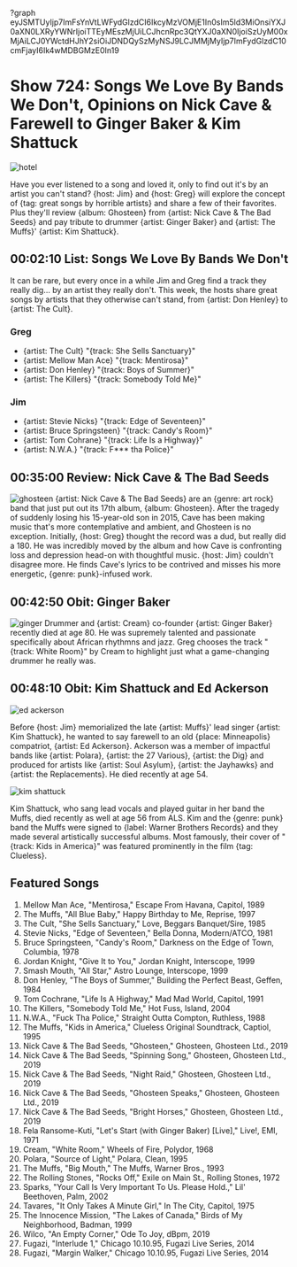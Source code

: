?graph eyJSMTUyIjp7ImFsYnVtLWFydGlzdCI6IkcyMzVOMjE1In0sIm5ld3MiOnsiYXJ0aXN0LXRyYWNrIjoiTTEyMEszMjUiLCJhcnRpc3QtYXJ0aXN0IjoiSzUyM00xMjAiLCJ0YWctdHJhY2siOiJDNDQySzMyNSJ9LCJMMjMyIjp7ImFydGlzdC10cmFjayI6Ik4wMDBGMzE0In19

# Show 724: Songs We Love By Bands We Don't, Opinions on Nick Cave & Farewell to Ginger Baker & Kim Shattuck

![hotel](https://sound-images.s3.amazonaws.com/images/2019/hotel_california.jpg)

Have you ever listened to a song and loved it, only to find out it's by an artist you can't stand? {host: Jim} and {host: Greg} will explore the concept of {tag: great songs by horrible artists} and share a few of their favorites. Plus they'll review {album: Ghosteen} from {artist: Nick Cave & The Bad Seeds} and pay tribute to drummer {artist: Ginger Baker} and {artist: The Muffs}' {artist: Kim Shattuck}.


## 00:02:10 List: Songs We Love By Bands We Don't
It can be rare, but every once in a while Jim and Greg find a track they really dig... by an artist they really don't. This week, the hosts share great songs by artists that they otherwise can't stand, from {artist: Don Henley} to {artist: The Cult}.

### Greg
- {artist: The Cult} "{track: She Sells Sanctuary}"
- {artist: Mellow Man Ace} "{track: Mentirosa}"
- {artist: Don Henley}  "{track: Boys of Summer}"
- {artist: The Killers} "{track: Somebody Told Me}"

### Jim
- {artist: Stevie Nicks} "{track: Edge of Seventeen}"
- {artist: Bruce Springsteen} "{track: Candy's Room}" 
- {artist: Tom Cohrane} "{track: Life Is a Highway}"
- {artist: N.W.A.} "{track: F*** tha Police}"

## 00:35:00 Review: Nick Cave & The Bad Seeds
![ghosteen](https://sound-images.s3.amazonaws.com/images/2019/ghosteen.jpg)
{artist: Nick Cave & The Bad Seeds} are an {genre: art rock} band that just put out its 17th album, {album: Ghosteen}. After the tragedy of suddenly losing his 15-year-old son in 2015, Cave has been making music that's more contemplative and ambient, and Ghosteen is no exception. Initially, {host: Greg} thought the record was a dud, but really did a 180. He was incredibly moved by the album and how Cave is confronting loss and depression head-on with thoughtful music. {host: Jim} couldn't disagree more. He finds Cave's lyrics to be contrived and misses his more energetic, {genre: punk}-infused work.


## 00:42:50 Obit: Ginger Baker
![ginger](https://sound-images.s3.amazonaws.com/images/2019/ginger.jpg)
Drummer and {artist: Cream} co-founder {artist: Ginger Baker} recently died at age 80. He was supremely talented and passionate specifically about African rhythmns and jazz. Greg chooses the track "{track: White Room}" by Cream to highlight just what a game-changing drummer he really was.

## 00:48:10 Obit: Kim Shattuck and Ed Ackerson

![ed ackerson](https://sound-images.s3.amazonaws.com/images/2019/ed.jpg)

Before {host: Jim} memorialized the late {artist: Muffs}' lead singer {artist: Kim Shattuck}, he wanted to say farewell to an old {place: Minneapolis} compatriot, {artist: Ed Ackerson}. Ackerson was a member of impactful bands like {artist: Polara}, {artist: the 27 Various}, {artist: the Dig} and produced for artists like {artist: Soul Asylum}, {artist: the Jayhawks} and {artist: the Replacements}. He died recently at age 54. 

![kim shattuck](https://sound-images.s3.amazonaws.com/images/2019/kim.jpg)

Kim Shattuck, who sang lead vocals and played guitar in her band the Muffs, died recently as well at age 56 from ALS. Kim and the {genre: punk} band the Muffs were signed to {label: Warner Brothers Records} and they made several artistically successful albums. Most famously, their cover of "{track: Kids in America}" was featured prominently in the film {tag: Clueless}.




## Featured Songs
1. Mellow Man Ace, "Mentirosa," Escape From Havana, Capitol, 1989
1. The Muffs, "All Blue Baby," Happy Birthday to Me, Reprise, 1997
1. The Cult, "She Sells Sanctuary," Love, Beggars Banquet/Sire, 1985
1. Stevie Nicks, "Edge of Seventeen," Bella Donna, Modern/ATCO, 1981
1. Bruce Springsteen, "Candy's Room," Darkness on the Edge of Town, Columbia, 1978
1. Jordan Knight, "Give It to You," Jordan Knight, Interscope, 1999
1. Smash Mouth, "All Star," Astro Lounge, Interscope, 1999
1. Don Henley, "The Boys of Summer," Building the Perfect Beast, Geffen, 1984
1. Tom Cochrane, "Life Is A Highway," Mad Mad World, Capitol, 1991
1. The Killers, "Somebody Told Me," Hot Fuss, Island, 2004
1. N.W.A., "Fuck Tha Police," Straight Outta Compton, Ruthless, 1988
1. The Muffs, "Kids in America," Clueless Original Soundtrack, Captiol, 1995
1. Nick Cave & The Bad Seeds, "Ghosteen," Ghosteen, Ghosteen Ltd., 2019
1. Nick Cave & The Bad Seeds, "Spinning Song," Ghosteen, Ghosteen Ltd., 2019
1. Nick Cave & The Bad Seeds, "Night Raid," Ghosteen, Ghosteen Ltd., 2019
1. Nick Cave & The Bad Seeds, "Ghosteen Speaks," Ghosteen, Ghosteen Ltd., 2019
1. Nick Cave & The Bad Seeds, "Bright Horses," Ghosteen, Ghosteen Ltd., 2019
1. Fela Ransome-Kuti, "Let's Start (with Ginger Baker) [Live]," Live!, EMI, 1971
1. Cream, "White Room," Wheels of Fire, Polydor, 1968
1. Polara, "Source of Light," Polara, Clean, 1995
1. The Muffs, "Big Mouth," The Muffs, Warner Bros., 1993
1. The Rolling Stones, "Rocks Off," Exile on Main St., Rolling Stones, 1972
1. Sparks, "Your Call Is Very Important To Us. Please Hold.," Lil' Beethoven, Palm, 2002
1. Tavares, "It Only Takes A Minute Girl," In The City, Capitol, 1975
1. The Innocence Mission, "The Lakes of Canada," Birds of My Neighborhood, Badman, 1999
1. Wilco, "An Empty Corner," Ode To Joy, dBpm, 2019
1. Fugazi, "Interlude 1," Chicago 10.10.95, Fugazi Live Series, 2014
1. Fugazi, "Margin Walker," Chicago 10.10.95, Fugazi Live Series, 2014

